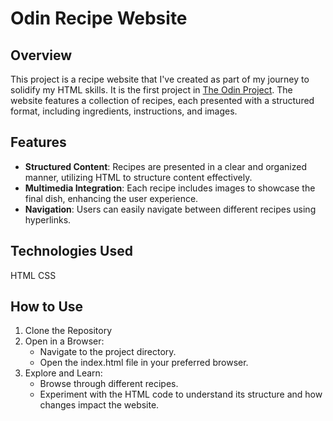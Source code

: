 # Odin Recipe Website

## Overview
This project is a recipe website that I've created as part of my journey to solidify my HTML skills. It is the first project in [The Odin Project](https://www.theodinproject.com/). The website features a collection of recipes, each presented with a structured format, including ingredients, instructions, and images.

## Features
- **Structured Content**: Recipes are presented in a clear and organized manner, utilizing HTML to structure content effectively.
- **Multimedia Integration**: Each recipe includes images to showcase the final dish, enhancing the user experience.
- **Navigation**: Users can easily navigate between different recipes using hyperlinks.<!-- and a simple navigation menu.-->
<!-- User Interaction: The website allows users to provide feedback through a comment section for each recipe, fostering community engagement. -->
<!-- Responsive Design: The website is designed to be accessible on various devices, ensuring a seamless experience for users on both desktop and mobile. -->

## Technologies Used
HTML
CSS

## How to Use
1. Clone the Repository
2. Open in a Browser:
    - Navigate to the project directory.
    - Open the index.html file in your preferred browser.
3. Explore and Learn:
    - Browse through different recipes.
    - Experiment with the HTML code to understand its structure and how changes impact the website.
